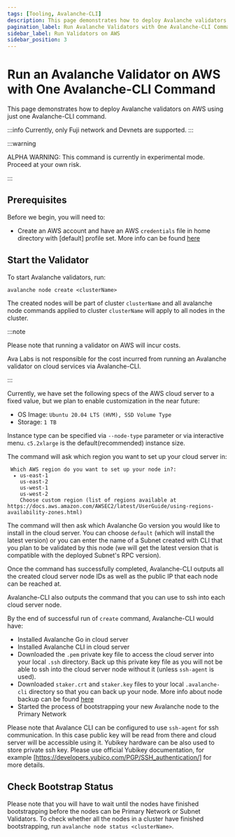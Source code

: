 ```yaml
---
tags: [Tooling, Avalanche-CLI]
description: This page demonstrates how to deploy Avalanche validators using just one Avalanche-CLI command.
pagination_label: Run Avalanche Validators with One Avalanche-CLI Command
sidebar_label: Run Validators on AWS
sidebar_position: 3
---
```


# Run an Avalanche Validator on AWS with One Avalanche-CLI Command

This page demonstrates how to deploy Avalanche validators on AWS using just one Avalanche-CLI
command.

:::info
Currently, only Fuji network and Devnets are supported.
:::

:::warning

ALPHA WARNING: This command is currently in experimental mode. Proceed at your own risk.

:::

## Prerequisites

Before we begin, you will need to:

- Create an AWS account and have an AWS `credentials` file in home directory with [default] profile
  set. More info can be found [here](https://docs.aws.amazon.com/sdkref/latest/guide/file-format.html#file-format-creds)


## Start the Validator

To start Avalanche validators, run:

```shell
avalanche node create <clusterName>
```

The created nodes will be part of cluster `clusterName` and all avalanche node commands applied to
cluster `clusterName` will apply to all nodes in the cluster.

:::note

Please note that running a validator on AWS will incur costs.

Ava Labs is not responsible for the cost incurred from running an Avalanche validator on cloud
services via Avalanche-CLI.

:::

Currently, we have set the following specs of the AWS cloud server to a fixed value, but we plan to
enable customization in the near future:

- OS Image: `Ubuntu 20.04 LTS (HVM), SSD Volume Type`
- Storage: `1 TB`

Instance type can be specified via `--node-type` parameter or via interactive menu. `c5.2xlarge` is the default(recommended) instance size.

The command will ask which region you want to set up your cloud server in:

```text
 Which AWS region do you want to set up your node in?: 
  ▸ us-east-1
    us-east-2
    us-west-1
    us-west-2
    Choose custom region (list of regions available at https://docs.aws.amazon.com/AWSEC2/latest/UserGuide/using-regions-availability-zones.html)
```

The command will then ask which Avalanche Go version you would like to install in the cloud server.
You can choose `default` (which will install the latest version) or you can enter the name of a
Subnet created with CLI that you plan to be validated by this node (we will get the latest version
that is compatible with the deployed Subnet's RPC version).

Once the command has successfully completed, Avalanche-CLI outputs all the created cloud server
node IDs as well as the public IP that each node can be reached at.

Avalanche-CLI also outputs the command that you can use to ssh into each cloud server node.

By the end of successful run of `create` command, Avalanche-CLI would have:

- Installed Avalanche Go in cloud server
- Installed Avalanche CLI in cloud server
- Downloaded the `.pem` private key file to access the cloud server into your local `.ssh` directory.
  Back up this private key file as you will not be able to ssh into the cloud server node without it (unless `ssh-agent` is used).
- Downloaded `staker.crt` and `staker.key` files to your local `.avalanche-cli` directory so that
  you can back up your node. More info about node backup can be found [here](/nodes/maintain/node-backup-and-restore.md)
- Started the process of bootstrapping your new Avalanche node to the Primary Network

Please note that Avalance CLI can be configured to use `ssh-agent` for ssh communication. In this case public key will 
be read from there and cloud server will be accessible using it. Yubikey hardware can be also used to store private ssh 
key. Please use official Yubikey documentation, for example [https://developers.yubico.com/PGP/SSH_authentication/] for more details.

## Check Bootstrap Status

Please note that you will have to wait until the nodes have finished bootstrapping before the
nodes can be Primary Network or Subnet Validators. To check whether all the nodes in a cluster
have finished bootstrapping, run `avalanche node status <clusterName>`.

